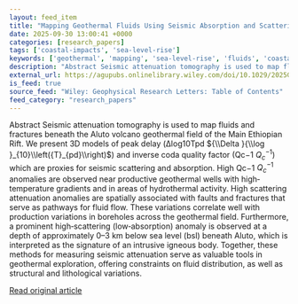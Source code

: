 ```yaml
---
layout: feed_item
title: "Mapping Geothermal Fluids Using Seismic Absorption and Scattering: A Case Study From Aluto Volcano"
date: 2025-09-30 13:00:41 +0000
categories: [research_papers]
tags: ['coastal-impacts', 'sea-level-rise']
keywords: ['geothermal', 'mapping', 'sea-level-rise', 'fluids', 'coastal-impacts']
description: "Abstract Seismic attenuation tomography is used to map fluids and fractures beneath the Aluto volcano geothermal field of the Main Ethiopian Rift"
external_url: https://agupubs.onlinelibrary.wiley.com/doi/10.1029/2025GL115364?af=R
is_feed: true
source_feed: "Wiley: Geophysical Research Letters: Table of Contents"
feed_category: "research_papers"
---
```


Abstract Seismic attenuation tomography is used to map fluids and fractures beneath the Aluto volcano geothermal field of the Main Ethiopian Rift. We present 3D models of peak delay (Δlog10Tpd ${\\Delta }{\\log }_{10}\\left({T}_{pd}\\right)$) and inverse coda quality factor (Qc−1 ${Q}_{c}^{-1}$) which are proxies for seismic scattering and absorption. High Qc−1 ${Q}_{c}^{-1}$ anomalies are observed near productive geothermal wells with high‐temperature gradients and in areas of hydrothermal activity. High scattering attenuation anomalies are spatially associated with faults and fractures that serve as pathways for fluid flow. These variations correlate well with production variations in boreholes across the geothermal field. Furthermore, a prominent high‐scattering (low‐absorption) anomaly is observed at a depth of approximately 0–3 km below sea level (bsl) beneath Aluto, which is interpreted as the signature of an intrusive igneous body. Together, these methods for measuring seismic attenuation serve as valuable tools in geothermal exploration, offering constraints on fluid distribution, as well as structural and lithological variations.

[Read original article](https://agupubs.onlinelibrary.wiley.com/doi/10.1029/2025GL115364?af=R)
